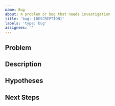 ```yaml
---
name: Bug
about: A problem or bug that needs investigation
title: 'bug: [DESCRIPTION]'
labels: 'type: bug'
assignees: ''
---
```


## Problem


## Description


## Hypotheses


## Next Steps
